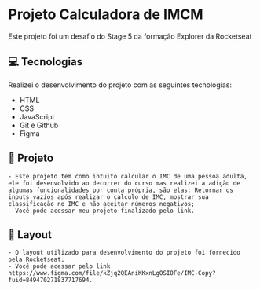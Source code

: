 <h1>Projeto Calculadora de IMCM</h1>

<p>Este projeto foi um desafio do Stage 5 da formação Explorer da Rocketseat</p>

## 💻 Tecnologias

Realizei o desenvolvimento do projeto com as seguintes tecnologias:

- HTML
- CSS
- JavaScript
- Git e Github
- Figma

## 📝 Projeto

    - Este projeto tem como intuito calcular o IMC de uma pessoa adulta, ele foi desenvolvido ao decorrer do curso mas realizei a adição de algumas funcionalidades por conta própria, são elas: Retornar os inputs vazios após realizar o calculo de IMC, mostrar sua          classificação no IMC e não aceitar números negativos;
    - Você pode acessar meu projeto finalizado pelo link.

## 🎨 Layout 
    

    - O layout utilizado para desenvolvimento do projeto foi fornecido pela Rocketseat; 
    - Você pode acessar pelo link https://www.figma.com/file/kZjq2QEAniKKxnLgOSIOFe/IMC-Copy?fuid=849470271837717694.

